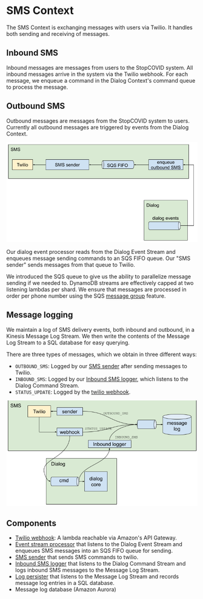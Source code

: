 # SMS Context

The SMS Context is exchanging messages with users via Twilio. It handles both sending and receiving of messages.

## Inbound SMS

Inbound messages are messages from users to the StopCOVID system. All inbound messages arrive in the system via the Twilio webhook. For each message, we enqueue a command in the Dialog Context's command queue to process the message.

## Outbound SMS

Outbound messages are messages from the StopCOVID system to users. Currently all outbound messages are triggered by events from the Dialog Context.

![outbound SMS](sms_context_outbound.png)

Our dialog event processor reads from the Dialog Event Stream and enqueues message sending commands to an SQS FIFO queue. Our "SMS sender" sends messages from that queue to Twilio.

We introduced the SQS queue to give us the ability to parallelize message sending if we needed to. DynamoDB streams are effectively capped at two listening lambdas per shard. We ensure that messages are processed in order per phone number using the SQS [message group](https://docs.aws.amazon.com/AWSSimpleQueueService/latest/SQSDeveloperGuide/using-messagegroupid-property.html) feature.

## Message logging

We maintain a log of SMS delivery events, both inbound and outbound, in a Kinesis Message Log Stream. We then write the contents of the Message Log Stream to a SQL database for easy querying.

There are three types of messages, which we obtain in three different ways:

* `OUTBOUND_SMS`: Logged by our [SMS sender](../stopcovid/sms/aws_lambdas/send_sms_batch.py) after sending messages to Twilio.
* `INBOUND_SMS`: Logged by our [Inbound SMS logger](../stopcovid/sms/aws_lambdas/log_inbound_sms.py), which listens to the Dialog Command Stream.
* `STATUS_UPDATE`: Logged by the [twilio webhook](../stopcovid/sms/aws_lambdas/twilio_webhook.py).

![message logging](sms_message_logging.png)

## Components

* [Twilio webhook](../stopcovid/sms/aws_lambdas/twilio_webhook.py): A lambda reachable via Amazon's API Gateway.
* [Event stream processor](../stopcovid/sms/aws_lambdas/enqueue_sms_batch.py) that listens to the Dialog Event Stream and enqueues SMS messages into an SQS FIFO queue for sending.
* [SMS sender](../stopcovid/sms/aws_lambdas/send_sms_batch.py) that sends SMS commands to twilio.
* [Inbound SMS logger](../stopcovid/sms/aws_lambdas/log_inbound_sms.py) that listens to the Dialog Command Stream and logs inbound SMS messages to the Message Log Stream.
* [Log persister](../stopcovid/sms/aws_lambdas/persist_logs.py) that listens to the Message Log Stream and records message log entries in a SQL database.
* Message log database (Amazon Aurora)
